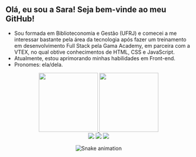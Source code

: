 ## Olá, eu sou a Sara! Seja bem-vinde ao meu GitHub!

- Sou formada em Biblioteconomia e Gestão (UFRJ) e comecei a me interessar bastante pela área da tecnologia após fazer um treinamento em desenvolvimento Full Stack pela Gama Academy, em parceira com a VTEX, no qual obtive conhecimentos de HTML, CSS e JavaScript.
- Atualmente, estou aprimorando minhas habilidades em Front-end.
- Pronomes: ela/dela.

<div align="center">
  <a href="https://github-readme-stats.vercel.app/api?username=saralopescorrea">
  <img height="160em" src="https://github-readme-stats.vercel.app/api?username=saralopescorrea&show_icons=true&theme=tokyonight&include_all_commits=true&count_private=true"/>
  <img height="160em" src="https://github-readme-stats.vercel.app/api/top-langs/?username=saralopescorrea&layout=compact&theme=tokyonight"/>
   </div>
 
<div align="center"> 
  <a href="https://www.linkedin.com/in/saralopescorrea"><img src="https://img.shields.io/badge/LinkedIn-0077B5?style=for-the-badge&logo=linkedin&logoColor=white" target="blank"></a>
  <a href="https://discord.gg/bGy7MJF4" target="_blank"><img src="https://img.shields.io/badge/Discord-7289DA?style=for-the-badge&logo=discord&logoColor=white" target="blank"></a>
   <a href="mailto:saralopes0203@gmail.com" target="blank"><img src="https://img.shields.io/badge/Gmail-D14836?style=for-the-badge&logo=gmail&logoColor=white" target="blank"></a>
  
  ![Snake animation](https://github.com/saralopescorrea/saralopescorrea/blob/output/github-contribution-grid-snake.svg)

  
  </div>
  



